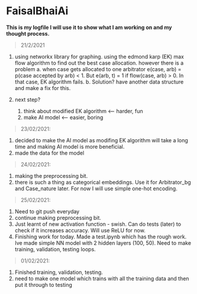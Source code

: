 # FaisalBhaiAi

<b>This is my logfile I will use it to show what I am working on and my thought process.</b> 

>21/2/2021
1.  using networkx library for graphing. using the edmond karp (EK) max flow algorithm to 
    find out the best case allocation.
    however there is a problem
    a.  when case gets allocated to one arbitrator e(case, arb) = p(case accepted by arb) < 1.
        But e(arb, t) = 1 if flow(case, arb) > 0. In that case, EK algorithm fails.
    b.  Solution? have another data structure and make a fix for this.

2.  next step?
    1.  think about modified EK algorithm   <-- harder, fun
    2.  make AI model   <-- easier, boring

>23/02/2021:
1.  decided to make the AI model as modifing EK algorithm will take a long time and making 
    AI model is more beneficial.
2.  made the data for the model

>24/02/2021:
1.  making the preprocessing bit.
2.  there is such a thing as categorical embeddings. Use it for Arbitrator_bg and Case_nature 
    later. For now I will use simple one-hot encoding.
    
    
>25/02/2021:
1.  Need to git push everyday
2.  continue making preprocessing bit.
3.  Just learnt of new activation function - swish. Can do tests (later) to check if it increases accuracy.
    Will use ReLU for now.
4.  Finishing work for today. Made a test.ipynb which has the rough work. Ive made simple NN model with 2 hidden layers 
    (100, 50). Need to make training, validation, testing loops.
    
 
>01/02/2021:
1.  Finished training, validation, testing. 
2.  need to make one model which trains with all the training data and then put it through to testing